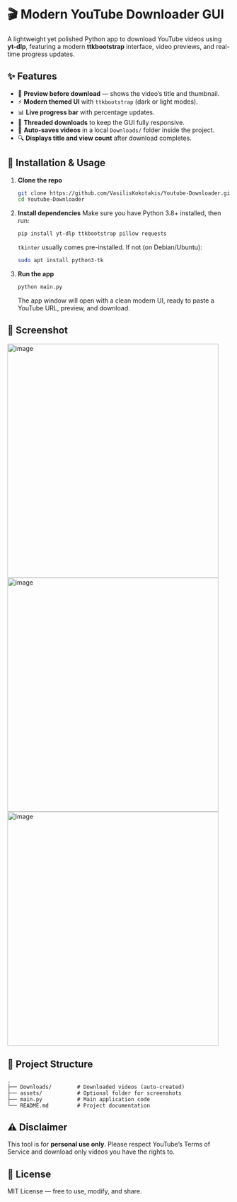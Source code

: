 
# 🎬 Modern YouTube Downloader GUI

A lightweight yet polished Python app to download YouTube videos using **yt-dlp**, featuring a modern **ttkbootstrap** interface, video previews, and real-time progress updates.


## ✨ Features

- 🎥 **Preview before download** — shows the video’s title and thumbnail.
- ⚡ **Modern themed UI** with `ttkbootstrap` (dark or light modes).
- 📊 **Live progress bar** with percentage updates.
- 🧵 **Threaded downloads** to keep the GUI fully responsive.
- 💾 **Auto-saves videos** in a local `Downloads/` folder inside the project.
- 🔍 **Displays title and view count** after download completes.


## 🚀 Installation & Usage

1. **Clone the repo**
   ```bash
   git clone https://github.com/VasilisKokotakis/Youtube-Downloader.git
   cd Youtube-Downloader

2. **Install dependencies**
   Make sure you have Python 3.8+ installed, then run:

   ```bash
   pip install yt-dlp ttkbootstrap pillow requests
   ```

   `tkinter` usually comes pre-installed.
   If not (on Debian/Ubuntu):

   ```bash
   sudo apt install python3-tk
   ```

3. **Run the app**

   ```bash
   python main.py
   ```

   The app window will open with a clean modern UI, ready to paste a YouTube URL, preview, and download.

## 📸 Screenshot

<img width="477" height="527" alt="image" src="https://github.com/user-attachments/assets/0f64e301-edd7-45ff-80c2-6a10bee890b6" />
<img width="477" height="527" alt="image" src="https://github.com/user-attachments/assets/29a4befb-0421-4242-ad88-b3015ea990fc" />
<img width="477" height="527" alt="image" src="https://github.com/user-attachments/assets/60b193ab-104b-48b8-aa9b-a40561ba8268" />



## 📂 Project Structure

```
.
├── Downloads/        # Downloaded videos (auto-created)
├── assets/           # Optional folder for screenshots
├── main.py           # Main application code
└── README.md         # Project documentation
```

## ⚠️ Disclaimer

This tool is for **personal use only**.
Please respect YouTube’s Terms of Service and download only videos you have the rights to.

## 📜 License

MIT License — free to use, modify, and share.
